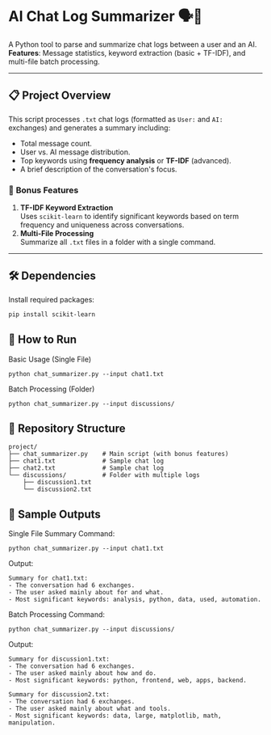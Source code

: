 # AI Chat Log Summarizer 🗣️🤖

A Python tool to parse and summarize chat logs between a user and an AI.  
**Features**: Message statistics, keyword extraction (basic + TF-IDF), and multi-file batch processing.

---

## 📋 Project Overview

This script processes `.txt` chat logs (formatted as `User:` and `AI:` exchanges) and generates a summary including:
- Total message count.
- User vs. AI message distribution.
- Top keywords using **frequency analysis** or **TF-IDF** (advanced).
- A brief description of the conversation's focus.

### 🚀 **Bonus Features**  
1. **TF-IDF Keyword Extraction**  
   Uses `scikit-learn` to identify significant keywords based on term frequency and uniqueness across conversations.  
2. **Multi-File Processing**  
   Summarize all `.txt` files in a folder with a single command.

---

## 🛠️ Dependencies

Install required packages:  
```bash
pip install scikit-learn
```

## 🚀 How to Run
Basic Usage (Single File)
```
python chat_summarizer.py --input chat1.txt
```
Batch Processing (Folder)
```
python chat_summarizer.py --input discussions/
```

## 📂 Repository Structure
```
project/
├── chat_summarizer.py    # Main script (with bonus features)
├── chat1.txt             # Sample chat log
├── chat2.txt             # Sample chat log
└── discussions/          # Folder with multiple logs
    ├── discussion1.txt
    └── discussion2.txt
```

## 📸 Sample Outputs
Single File Summary
Command:
```
python chat_summarizer.py --input chat1.txt
```
Output:
```
Summary for chat1.txt:
- The conversation had 6 exchanges.
- The user asked mainly about for and what.
- Most significant keywords: analysis, python, data, used, automation.
```

Batch Processing
Command:
```
python chat_summarizer.py --input discussions/
```
Output:
```
Summary for discussion1.txt:
- The conversation had 6 exchanges.
- The user asked mainly about how and do.
- Most significant keywords: python, frontend, web, apps, backend.

Summary for discussion2.txt:
- The conversation had 6 exchanges.
- The user asked mainly about what and tools.
- Most significant keywords: data, large, matplotlib, math, manipulation.
```